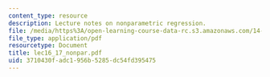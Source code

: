 ```yaml
---
content_type: resource
description: Lecture notes on nonparametric regression.
file: /media/https%3A/open-learning-course-data-rc.s3.amazonaws.com/14-385-nonlinear-econometric-analysis-fall-2007/3710430fadc1956b5285dc54fd395475_lec16_17_nonpar.pdf
file_type: application/pdf
resourcetype: Document
title: lec16_17_nonpar.pdf
uid: 3710430f-adc1-956b-5285-dc54fd395475
---
```

